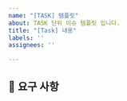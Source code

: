 ```yaml
---
name: "[TASK] 템플릿"
about: TASK 단위 이슈 템플릿 입니다.
title: "[Task] 내용"
labels: ''
assignees: ''

---
```


## 📄 요구 사항

<!-- 포스트 조회시 개행 무시 이슈 발견 -->
